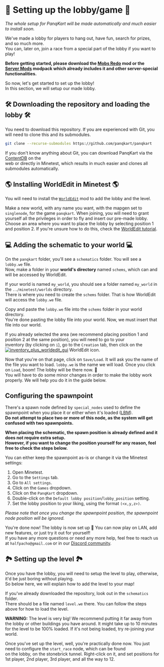 # 🏰 Setting up the lobby/game 🏰

_The whole setup for PanqKart will be made automatically and much easier to install soon._

We've made a lobby for players to hang out, have fun, search for prizes, and so much more.\
You can, later on, join a race from a special part of the lobby if you want to play!

**Before getting started, please download the [Mobs Redo](https://notabug.org/TenPlus1/mobs_redo) mod or the\
[Server Mods](https://github.com/panqkart/servermods) modpack which already includes it and other server-special functionalities.**

So now, let's get started to set up the lobby!\
In this section, we will setup our made lobby.

## 🛠 Downloading the repository and loading the lobby 🛠

You need to download this repository. If you are experienced with Git, you will need to clone this and its submodules.

```bash
git clone --recurse-submodules https://github.com/panqkart/panqkart
```

If you don't know anything about Git, you can download PanqKart via the [ContentDB](https://content.minetest.net/packages/Panquesito7/panqkart/) on the\
web or directly in Minetest, which results in much easier and clones all submodules automatically.

## 🌎 Installing WorldEdit in Minetest 🌎

You will need to install the [`WorldEdit`](https://github.com/Uberi/Minetest-WorldEdit) mod to add the lobby and the level.

Make a new world, with any name you want, with the mapgen set to `singlenode`, for the game `panqkart`. When joining, you will need to grant yourself all the privileges in order to fly and insert our pre-made lobby. Choose an area where you want to place the lobby by selecting position 1 and position 2. If you're unsure how to do this, check the [WorldEdit tutorial](https://github.com/Uberi/Minetest-WorldEdit/blob/master/Tutorial.md).

## 💻 Adding the schematic to your world 💻

On the `panqkart` folder, you'll see a `schematics` folder. You will see a `lobby.we` file.\
Now, make a folder in your **world's directory** named `schems`, which can and will be accessed by WorldEdit.

If your world is named `my_world`, you should see a folder named `my_world` in the `../minetest/worlds` directory.\
There is where you need to create the `schems` folder. That is how WorldEdit will access the `lobby.we` file.

Copy and paste the `lobby.we` file into the `schems` folder in your world directory.\
You're done pasting the lobby file into your world. Now, we must insert that file into our world.

If you already selected the area (we recommend placing position 1 and position 2 at the same position), you will need to go to your<br> inventory (by clicking on `i`), go to the `Creation` tab, then click on the [![inventory_plus_worldedit_gui](https://user-images.githubusercontent.com/51391473/171032521-cd536e49-e3f0-4784-95a1-5b6917a21fe4.png)](https://github.com/Uberi/Minetest-WorldEdit/blob/master/worldedit_gui/textures/inventory_plus_worldedit_gui.png)
 WorldEdit icon.

Now that you're on that page, click on `Save/Load`. It will ask you the name of the file you want to load. `lobby.we` is the name we will load. Once you click on `Load`, boom! The lobby will be there now. 🎉<br>
You will have to do some minor changes in order to make the lobby work properly. We will help you do it in the guide below.

## Configuring the spawnpoint

There's a spawn node defined by `special_nodes` used to define the spawnpoint when you place it or either when it's loaded ([LBM](https://github.com/minetest/minetest/blob/master/doc/lua_api.txt#L7937)).\
**Do not attempt to place two or more of this node, as the system will get confused with two spawnpoints.**

**When placing the schematic, the spawn position is already defined and it does not require extra setup.**\
**However, if you want to change the position yourself for any reason, feel free to check the steps below.**

You can either keep the spawnpoint as-is or change it via the Minetest settings:

1. Open Minetest.
2. Go to the `Settings` tab.
3. Go to `All settings`.
4. Click on the `Games` dropdown.
5. Click on the `PanqKart` dropdown.
6. Double-click on the `Default lobby position`/`lobby_position` setting.
7. Set the lobby position to your liking, using the format `(<x,y,z>)`.

_Please note that once you change the spawnpoint position, the spawnpoint node position will be ignored._

You're done now! The lobby is now set up 🎉 You can now play on LAN, add new features, or just try it out for yourself!\
If you have any more questions or need any more help, feel free to reach us at `halfpacho@gmail.com` or in our [Discord community](https://discord.gg/HEweZuF3Vv).

## 🏞 Setting up the level 🏞

Once you have the lobby, you will need to setup the level to play, otherwise, it'd be just boring without playing.\
So below here, we will explain how to add the level to your map!

If you've already downloaded the repository, look out in the `schematics` folder.\
There should be a file named `level.we` there. You can follow the steps above for how to load the level.

**WARNING:** The level is very big! We recommend putting it far away from the lobby or other buildings you have around. It might take up to 10 minutes for the level to be 100% loaded. If it's not being loaded, try re-joining your world.

Once you've set up the level, well, you're practically done now. You just need to configure the `start_race` node, which can be found\
on the lobby, on the stonebrick tunnel. Right-click on it, and set positions for 1st player, 2nd player, 3rd player, and all the way to 12.
